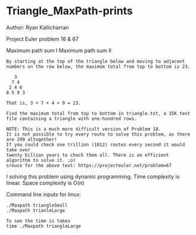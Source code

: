 # Triangle_MaxPath-prints
Author: Ryan Kallicharran

Project Euler problem 16 & 67

Maximum path sum I
Maximum path sum II


```
By starting at the top of the triangle below and moving to adjacent numbers on the row below, the maximum total from top to bottom is 23.

   3
  7 4
 2 4 6
8 5 9 3

That is, 3 + 7 + 4 + 9 = 23.

Find the maximum total from top to bottom in triangle.txt, a 15K text file containing a triangle with one-hundred rows.

NOTE: This is a much more difficult version of Problem 18. 
It is not possible to try every route to solve this problem, as there are 299 altogether! 
If you could check one trillion (1012) routes every second it would take over 
twenty billion years to check them all. There is an efficient algorithm to solve it. ;o)
srouce for the above text: https://projecteuler.net/problem=67
```

I solving this problem using dynamic programming.
Time complexity is linear.
Space complexity is O(n)

Command line inputs for linux:
```
./Maxpath triangleSmall
./Maxpath trianleLarge

To see the time is takes
time ./Maxpath triangleLarge
```



